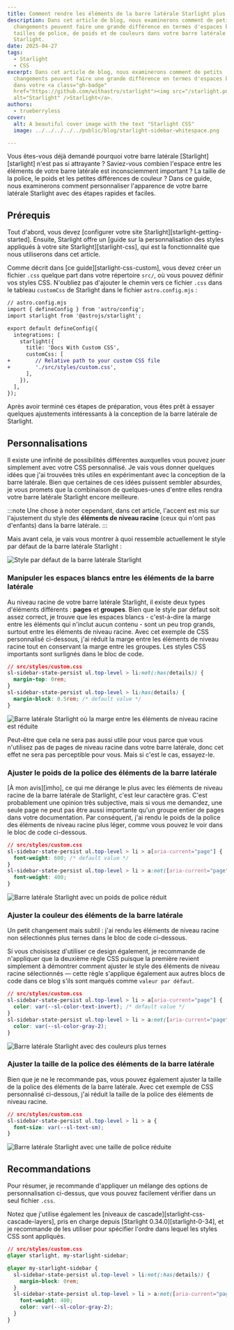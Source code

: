 ```yaml
---
title: Comment rendre les éléments de la barre latérale Starlight plus attrayants
description: Dans cet article de blog, nous examinerons comment de petits
  changements peuvent faire une grande différence en termes d'espaces blancs, de
  tailles de police, de poids et de couleurs dans votre barre latérale
  Starlight.
date: 2025-04-27
tags:
  - Starlight
  - CSS
excerpt: Dans cet article de blog, nous examinerons comment de petits
  changements peuvent faire une grande différence en termes d'espaces blancs
  dans votre <a class="gh-badge"
  href="https://github.com/withastro/starlight"><img src="/starlight.png"
  alt="Starlight" />Starlight</a>.
authors:
  - trueberryless
cover:
  alt: A beautiful cover image with the text "Starlight CSS"
  image: ../../../../../public/blog/starlight-sidebar-whitespace.png

---
```


Vous êtes-vous déjà demandé pourquoi votre barre latérale \[Starlight]\[starlight] n'est pas si attrayante ? Saviez-vous combien l'espace entre les éléments de votre barre latérale est inconsciemment important ? La taille de la police, le poids et les petites différences de couleur ? Dans ce guide, nous examinerons comment personnaliser l'apparence de votre barre latérale Starlight avec des étapes rapides et faciles.

## Prérequis

Tout d'abord, vous devez \[configurer votre site Starlight]\[starlight-getting-started]. Ensuite, Starlight offre un \[guide sur la personnalisation des styles appliqués à votre site Starlight]\[starlight-css], qui est la fonctionnalité que nous utiliserons dans cet article.

Comme décrit dans \[ce guide]\[starlight-css-custom], vous devez créer un fichier `.css` quelque part dans votre répertoire `src/`, où vous pouvez définir vos styles CSS. N'oubliez pas d'ajouter le chemin vers ce fichier `.css` dans le tableau `customCss` de Starlight dans le fichier `astro.config.mjs` :

```diff lang="js"
// astro.config.mjs
import { defineConfig } from 'astro/config';
import starlight from '@astrojs/starlight';

export default defineConfig({
  integrations: [
    starlight({
      title: 'Docs With Custom CSS',
      customCss: [
+        // Relative path to your custom CSS file
+        './src/styles/custom.css',
      ],
    }),
  ],
});
```

Après avoir terminé ces étapes de préparation, vous êtes prêt à essayer quelques ajustements intéressants à la conception de la barre latérale de Starlight.

## Personnalisations

Il existe une infinité de possibilités différentes auxquelles vous pouvez jouer simplement avec votre CSS personnalisé. Je vais vous donner quelques idées que j'ai trouvées très utiles en expérimentant avec la conception de la barre latérale. Bien que certaines de ces idées puissent sembler absurdes, je vous promets que la combinaison de quelques-unes d'entre elles rendra votre barre latérale Starlight encore meilleure.

:::note
Une chose à noter cependant, dans cet article, l'accent est mis sur l'ajustement du style des **éléments de niveau racine** (ceux qui n'ont pas d'enfants) dans la barre latérale.
:::

Mais avant cela, je vais vous montrer à quoi ressemble actuellement le style par défaut de la barre latérale Starlight :

![Style par défaut de la barre latérale Starlight](../../../../../assets/sidebar-css/no-css.png)

### Manipuler les espaces blancs entre les éléments de la barre latérale

Au niveau racine de votre barre latérale Starlight, il existe deux types d'éléments différents : **pages** et **groupes**. Bien que le style par défaut soit assez correct, je trouve que les espaces blancs - c'est-à-dire la marge entre les éléments qui n'inclut aucun contenu - sont un peu trop grands, surtout entre les éléments de niveau racine. Avec cet exemple de CSS personnalisé ci-dessous, j'ai réduit la marge entre les éléments de niveau racine tout en conservant la marge entre les groupes. Les styles CSS importants sont surlignés dans le bloc de code.

```css {3} showLineNumbers=false
// src/styles/custom.css
sl-sidebar-state-persist ul.top-level > li:not(:has(details)) {
  margin-top: 0rem;
}
sl-sidebar-state-persist ul.top-level > li:has(details) {
  margin-block: 0.5rem; /* default value */
}
```

![Barre latérale Starlight où la marge entre les éléments de niveau racine est réduite](../../../../../assets/sidebar-css/whitespaces.png)

Peut-être que cela ne sera pas aussi utile pour vous parce que vous n'utilisez pas de pages de niveau racine dans votre barre latérale, donc cet effet ne sera pas perceptible pour vous. Mais si c'est le cas, essayez-le.

### Ajuster le poids de la police des éléments de la barre latérale

\[À mon avis]\[imho], ce qui me dérange le plus avec les éléments de niveau racine de la barre latérale de Starlight, c'est leur caractère gras. C'est probablement une opinion très subjective, mais si vous me demandez, une seule page ne peut pas être aussi importante qu'un groupe entier de pages dans votre documentation. Par conséquent, j'ai rendu le poids de la police des éléments de niveau racine plus léger, comme vous pouvez le voir dans le bloc de code ci-dessous.

```css {6} showLineNumbers=false
// src/styles/custom.css
sl-sidebar-state-persist ul.top-level > li > a[aria-current="page"] {
  font-weight: 600; /* default value */
}
sl-sidebar-state-persist ul.top-level > li > a:not([aria-current="page"]) {
  font-weight: 400;
}
```

![Barre latérale Starlight avec un poids de police réduit](../../../../../assets/sidebar-css/font-weight.png)

### Ajuster la couleur des éléments de la barre latérale

Un petit changement mais subtil : j'ai rendu les éléments de niveau racine non sélectionnés plus ternes dans le bloc de code ci-dessous.

Si vous choisissez d'utiliser ce design également, je recommande de n'appliquer que la deuxième règle CSS puisque la première revient simplement à démontrer comment ajuster le style des éléments de niveau racine sélectionnés — cette règle s'applique également aux autres blocs de code dans ce blog s'ils sont marqués comme `valeur par défaut`.

```css {6} showLineNumbers=false
// src/styles/custom.css
sl-sidebar-state-persist ul.top-level > li > a[aria-current="page"] {
  color: var(--sl-color-text-invert); /* default value */
}
sl-sidebar-state-persist ul.top-level > li > a:not([aria-current="page"]) {
  color: var(--sl-color-gray-2);
}
```

![Barre latérale Starlight avec des couleurs plus ternes](../../../../../assets/sidebar-css/color.png)

### Ajuster la taille de la police des éléments de la barre latérale

Bien que je ne le recommande pas, vous pouvez également ajuster la taille de la police des éléments de la barre latérale. Avec cet exemple de CSS personnalisé ci-dessous, j'ai réduit la taille de la police des éléments de niveau racine.

```css {3} showLineNumbers=false
// src/styles/custom.css
sl-sidebar-state-persist ul.top-level > li > a {
  font-size: var(--sl-text-sm);
}
```

![Barre latérale Starlight avec une taille de police réduite](../../../../../assets/sidebar-css/font-size.png)

## Recommandations

Pour résumer, je recommande d'appliquer un mélange des options de personnalisation ci-dessus, que vous pouvez facilement vérifier dans un seul fichier `.css`.

Notez que j'utilise également les \[niveaux de cascade]\[starlight-css-cascade-layers], pris en charge depuis \[Starlight 0.34.0]\[starlight-0-34], et je recommande de les utiliser pour spécifier l'ordre dans lequel les styles CSS sont appliqués.

```css showLineNumbers=false
// src/styles/custom.css
@layer starlight, my-starlight-sidebar;

@layer my-starlight-sidebar {
  sl-sidebar-state-persist ul.top-level > li:not(:has(details)) {
    margin-block: 0rem;
  }
  sl-sidebar-state-persist ul.top-level > li > a:not([aria-current="page"]) {
    font-weight: 400;
    color: var(--sl-color-gray-2);
  }
}
```

[starlight]: https://starlight.astro.build

[starlight-getting-started]: https://starlight.astro.build/getting-started/

[starlight-css]: https://starlight.astro.build/guides/css-and-tailwind/

[starlight-css-custom]: https://starlight.astro.build/guides/css-and-tailwind/#custom-css-styles

[starlight-css-cascade-layers]: https://starlight.astro.build/guides/css-and-tailwind/#cascade-layers

[starlight-0-34]: https://github.com/withastro/starlight/releases/tag/%40astrojs%2Fstarlight%400.34.0

[imho]: https://en.wiktionary.org/wiki/IMHO
